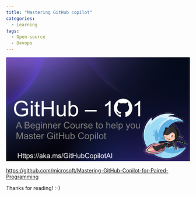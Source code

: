 ```yaml
---
title: "Mastering GitHub copilot"
categories:
  - Learning
tags:
  - Open-source
  - Devops
---
```



![img](../assets/images/2024-01-05-mastering-github-copilot.png)

https://github.com/microsoft/Mastering-GitHub-Copilot-for-Paired-Programming

Thanks for reading! :-)
